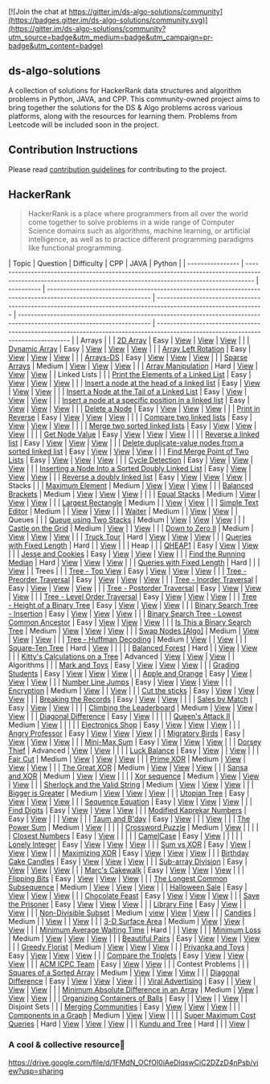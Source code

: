 [![Join the chat at https://gitter.im/ds-algo-solutions/community](https://badges.gitter.im/ds-algo-solutions/community.svg)](https://gitter.im/ds-algo-solutions/community?utm_source=badge&utm_medium=badge&utm_campaign=pr-badge&utm_content=badge)

## ds-algo-solutions

A collection of solutions for HackerRank data structures and algorithm problems in Python, JAVA, and CPP. This community-owned project aims to bring together the solutions for the DS & Algo problems across various platforms, along with the resources for learning them. Problems from Leetcode will be included soon in the project.

## Contribution Instructions

Please read [contribution guidelines](CONTRIBUTING.md) for contributing to the project.

## HackerRank

> HackerRank is a place where programmers from all over the world come together to solve problems in a wide range of Computer Science domains such as algorithms, machine learning, or artificial intelligence, as well as to practice different programming paradigms like functional programming.

| Topic            | Question                                                                                                                                                       | Difficulty | CPP                                                                                                            | JAVA                                                                                                            | Python                                                                                                                  |
| ---------------- | -------------------------------------------------------------------------------------------------------------------------------------------------------------- | ---------- | -------------------------------------------------------------------------------------------------------------- | --------------------------------------------------------------------------------------------------------------- | ----------------------------------------------------------------------------------------------------------------------- | --------------------------------------------------------------------------------------------------------------------------------- |
| Arrays           |
|                  | [2D Array](https://www.hackerrank.com/challenges/2d-array/problem)                                                                                             | Easy       | [View](Arrays/2D%20Array/solution.cpp)                                                                         | [View](/Arrays/2D%20Array/solution.java)                                                                        | [View](/Arrays/2D%20Array/solution.py)                                                                                  |
|                  | [Dynamic Array](https://www.hackerrank.com/challenges/dynamic-array/problem)                                                                                   | Easy       | [View](Arrays/Dynamic%20Array/solution.cpp)                                                                    | [View](Arrays/Dynamic%20Array/solution.java)                                                                    | [View](Arrays/Dynamic%20Array/solution.py)                                                                              |
|                  | [Array Left Rotation](https://www.hackerrank.com/challenges/array-left-rotation/problem)                                                                       | Easy       | [View](/Arrays/Array%20Left%20Rotation/solution.cpp)                                                           | [View](/Arrays/Array%20Left%20Rotation/solution.java)                                                           | [View](/Arrays/Array%20Left%20Rotation/solution.py)                                                                     |
|                  | [Arrays-DS](https://www.hackerrank.com/challenges/arrays-ds/problem)                                                                                           | Easy       | [View](Arrays/Arrays-DS/solution.cpp)                                                                          | [View](Arrays/Arrays-DS/solution.java)                                                                          | [View](Arrays/Arrays-DS/solution.py)                                                                                    |
|                  | [Sparse Arrays](https://www.hackerrank.com/challenges/sparse-arrays/problem)                                                                                   | Medium     | [View](Arrays/Sparse%20Arrays/solution.cpp)                                                                    | [View](Arrays/Sparse%20Arrays/solution.java)                                                                    | [View](Arrays/Sparse%20Arrays/solution.py)                                                                              |
|                  | [Array Manipulation](https://www.hackerrank.com/challenges/crush/problem)                                                                                      | Hard       | [View](Arrays/Array%20Manipulation/solution.cpp)                                                               | [View](Arrays/Array%20Manipulation/solution.java)                                                               | [View](/Arrays/Array%20Manipulation/solution.py)                                                                        |
| Linked Lists     |
|                  | [Print the Elements of a Linked List](https://www.hackerrank.com/challenges/print-the-elements-of-a-linked-list/problem)                                       | Easy       | [View](Linked%20Lists/Print%20the%20Elements%20of%20a%20Linked%20List/solution.cpp)                            | [View](Linked%20Lists/Print%20the%20Elements%20of%20a%20Linked%20List/solution.java)                            | [View](Linked%20Lists/Print%20the%20Elements%20of%20a%20Linked%20List/solution.py)                                      |
|                  | [Insert a node at the head of a linked list](https://www.hackerrank.com/challenges/insert-a-node-at-the-head-of-a-linked-list/problem)                         | Easy       | [View](/Linked%20Lists/Insert%20a%20node%20at%20the%20head%20of%20a%20linked%20list/solution.cpp)              | [View](/Linked%20Lists/Insert%20a%20node%20at%20the%20head%20of%20a%20linked%20list/solution.java)              | [View](Linked%20Lists/Insert%20a%20node%20at%20the%20head%20of%20a%20linked%20list/solution.py)                         |
|                  | [Insert a Node at the Tail of a Linked List](https://www.hackerrank.com/challenges/insert-a-node-at-the-tail-of-a-linked-list/problem)                         | Easy       | [View](/Linked%20Lists/Insert%20a%20Node%20at%20the%20Tail%20of%20a%20Linked%20List/solution.cpp)              | [View](/Linked%20Lists/Insert%20a%20Node%20at%20the%20Tail%20of%20a%20Linked%20List/solution.java)              | [View](Linked%20Lists/Insert%20a%20Node%20at%20the%20Tail%20of%20a%20Linked%20List/solution.py)                         |
|                  | [Insert a node at a specific position in a linked list](https://www.hackerrank.com/challenges/insert-a-node-at-a-specific-position-in-a-linked-list/problem)   | Easy       | [View](/Linked%20Lists/Insert%20a%20node%20at%20a%20specific%20position%20in%20a%20linked%20list/solution.cpp) | [View](/Linked%20Lists/Insert%20a%20node%20at%20a%20specific%20position%20in%20a%20linked%20list/solution.java) | [View](/Linked%20Lists/Insert%20a%20node%20at%20a%20specific%20position%20in%20a%20linked%20list/solution.py)           |
|                  | [Delete a Node](https://www.hackerrank.com/challenges/delete-a-node-from-a-linked-list/problem)                                                                | Easy       | [View](Linked%20Lists/Delete%20a%20Node/solution.cpp)                                                          | [View](/Linked%20Lists/Delete%20a%20Node/solution.java)                                                         | [View](Linked%20Lists/Delete%20a%20Node/solution.py)                                                                    |
|                  | [Print in Reverse](https://www.hackerrank.com/challenges/print-the-elements-of-a-linked-list-in-reverse/problem)                                               | Easy       | [View](/Linked%20Lists/Print%20in%20Reverse/solution.cpp)                                                      | [View](/Linked%20Lists/Print%20in%20Reverse/solution.java)                                                      | [View](/Linked%20Lists/Print%20in%20Reverse/solution.py)                                                                |                                                                                                                                   |
|                  | [Compare two linked lists](https://www.hackerrank.com/challenges/compare-two-linked-lists/problem)                                                             | Easy       | [View](Linked%20Lists/Compare%20two%20linked%20lists/solution.cpp)                                             | [View](/Linked%20Lists/Compare%20two%20linked%20lists/solution.java)                                            | [View](/Linked%20Lists/Compare%20two%20linked%20lists/solution.py)                                                      |                                                                                                                                   |
|                  | [Merge two sorted linked lists](https://www.hackerrank.com/challenges/merge-two-sorted-linked-lists/problem)                                                   | Easy       | [View](/Linked%20Lists/Merge%20two%20sorted%20linked%20lists/solution.cpp)                                     | [View](/Linked%20Lists/Merge%20two%20sorted%20linked%20lists/solution.java)                                     | [View](/Linked%20Lists/Merge%20two%20sorted%20linked%20lists/solution.py)                                               |                                                                                                                                   |
|                  | [Get Node Value](https://www.hackerrank.com/challenges/get-the-value-of-the-node-at-a-specific-position-from-the-tail/problem)                                 | Easy       | [View](/Linked%20Lists/Get%20Node%20Value/solution.cpp)                                                        | [View](/Linked%20Lists/Get%20Node%20Value/solution.java)                                                        | [View](/Linked%20Lists/Get%20Node%20Value/solution.py)                                                                  |                                                                                                                                   |
|                  | [Reverse a linked list](https://www.hackerrank.com/challenges/reverse-a-linked-list/problem)                                                                   | Easy       | [View](/Linked%20Lists/Reverse%20a%20Linked%20List/solution.cpp)                                               | [View](/Linked%20Lists/Reverse%20a%20Linked%20List/solution.java)                                               | [View](/Linked%20Lists/Reverse%20a%20Linked%20List/solution.py)                                                         |
|                  | [Delete duplicate-value nodes from a sorted linked list](https://www.hackerrank.com/challenges/delete-duplicate-value-nodes-from-a-sorted-linked-list/problem) | Easy       | [View](/Linked%20Lists/Delete%20duplicate%20values/solution.cpp)                                               | [View](/Linked%20Lists/Delete%20duplicate%20values/solution.java)                                               | [View](/Linked%20Lists/Delete%20duplicate%20values/solution.py)                                                         |
|                  | [Find Merge Point of Two Lists](https://www.hackerrank.com/challenges/find-the-merge-point-of-two-joined-linked-lists/problem)                                 | Easy       | [View](/Linked%20Lists/Find%20merge%20point/solution.cpp)                                                      | [View](/Linked%20Lists/Find%20merge%20point/solution.java)                                                      | [View](/Linked%20Lists/Find%20merge%20point/solution.py)                                                                |
|                  | [Cycle Detection](https://www.hackerrank.com/challenges/detect-whether-a-linked-list-contains-a-cycle/problem)                                                 | Easy       | [View](/Linked%20Lists/Cycle%20Detection/solution.cpp)                                                         | [View](/Linked%20Lists/Cycle%20Detection/solution.java)                                                         | [View](/Linked%20Lists/Cycle%20Detection/solution.py)                                                                   |
|                  | [Inserting a Node Into a Sorted Doubly Linked List](https://www.hackerrank.com/challenges/insert-a-node-into-a-sorted-doubly-linked-list/problem)              | Easy       | [View](/Linked%20Lists/Inserting%20a%20Node%20Into%20a%20Sorted%20Doubly%20Linked%20List/solution.cpp)         | [View](/Linked%20Lists/Inserting%20a%20Node%20Into%20a%20Sorted%20Doubly%20Linked%20List/solution.java)         | [View](/Linked%20Lists/Inserting%20a%20Node%20Into%20a%20Sorted%20Doubly%20Linked%20List/solution.py)                   |
|                  | [Reverse a doubly linked list](https://www.hackerrank.com/challenges/reverse-a-doubly-linked-list/problem)                                                     | Easy       | [View](/Linked%20Lists/Reverse%20a%20doubly%20linked%20list/solution.cpp)                                      | [View](/Linked%20Lists/Reverse%20a%20doubly%20linked%20list/solution.java)                                      | [View](/Linked%20Lists/Reverse%20a%20doubly%20linked%20list/solution.py)                                                |
| Stacks           |
|                  | [Maximum Element](https://www.hackerrank.com/challenges/maximum-element/problem)                                                                               | Medium     | [View](Stacks/Maximum%20Element/solution.cpp)                                                                  | [View](/Stacks/Maximum%20Element/solution.java)                                                                 | [View](https://github.com/saloniankita/ds-algo-solutions/blob/saloniankita-test/Stacks/Maximum%20Element/solution.py)   |
|                  | [Balanced Brackets](https://www.hackerrank.com/challenges/balanced-brackets/problem)                                                                           | Medium     | [View](https://github.com/RisHaV-IITKGP/ds-algo-solutions/blob/main/Stacks/Balanced%20Brackets/solution.cpp)   | [View](/Stacks/Balanced%20Brackets/solution.java)                                                               | [View](https://github.com/saloniankita/ds-algo-solutions/blob/saloniankita-test/Stacks/Balanced%20Brackets/solution.py) |                                                                                                                                   |
|                  | [Equal Stacks](https://www.hackerrank.com/challenges/equal-stacks/problem)                                                                                     | Medium     | [View](Stacks/Equal%20Stacks/solution.cpp)                                                                     | [View](/Stacks/Equal%20Stacks/solution.java)                                                                    | [View](https://github.com/saloniankita/ds-algo-solutions/blob/saloniankita-test/Stacks/Equal%20Stacks/solution.py)      |
|                  | [Largest Rectangle](https://www.hackerrank.com/challenges/largest-rectangle/problem)                                                                           | Medium     |                                                                                                                | [View](Stacks/Largest%20Rectangle/solution.java)                                                                | [View](Stacks/Largest%20Rectangle/solution.py)                                                                          |
|                  | [Simple Text Editor](https://www.hackerrank.com/challenges/simple-text-editor/problem)                                                                         | Medium     |                                                                                                                | [View](Stacks/Simple%20Text%20Editor/solution.java)                                                             | [View](Stacks/Simple%20Text%20Editor/solution.py)                                                                       |
|                  | [Waiter](https://www.hackerrank.com/challenges/waiter/problem)                                                                                                 | Medium     |                                                                                                                | [View](Stacks/Waiter/solution.java)                                                                             | [View](Stacks/Waiter/solution.py)                                                                                       |
| Queues           |
|                  | [Queue using Two Stacks](https://www.hackerrank.com/challenges/queue-using-two-stacks/problem)                                                                 | Medium     | [View](Queues/Queues%20using%20two%20stacks/solution.cpp)                                                      | [View](Queues/Queues%20using%20two%20stacks/solution.java)                                                      | [View](Queues/Queues%20using%20two%20stacks/solution.py)                                                                |
|                  | [Castle on the Grid](https://www.hackerrank.com/challenges/castle-on-the-grid/problem)                                                                         | Medium     | [View](Queues/Castle%20on%20the%20grid/solution.cpp)                                                           |                                                                                                                 | [View](Queues/Castle%20on%20the%20grid/solution.py)                                                                     |
|                  | [Down to Zero II](https://www.hackerrank.com/challenges/down-to-zero-ii/problem)                                                                               | Medium     | [View](Queues/Down%20to%zero/solution.cpp)                                                                     | [View](Queues/Truck%20Tour/solution.java)                                                                       | [View](Queues/Down%20to%zero/solution.py)                                                                               |
|                  | [Truck Tour](https://www.hackerrank.com/challenges/truck-tour/problem)                                                                                         | Hard       | [View](Queues/Truck%20Tour/solution.cpp)                                                                       | [View](Queues/Truck%20Tour/solution.java)                                                                       | [View](Queues/Truck%20Tour/solution.py)                                                                                 |
|                  | [Queries with Fixed Length](https://www.hackerrank.com/challenges/queries-with-fixed-length/problem)                                                           | Hard       |                                                                                                                | [View](Queues/Queries%20with%20Fixed%20Length/solution.java)                                                    |                                                                                                                         |
| Heap             |
|                  | [QHEAP1](https://www.hackerrank.com/challenges/qheap1/problem)                                                                                                 | Easy       | [View](Heap/QHEAP1/solution.cpp)                                                                               | [View](Heap/QHEAP1/solution.java)                                                                               |
|                  | [Jesse and Cookies](https://www.hackerrank.com/challenges/jesse-and-cookies/problem)                                                                           | Easy       | [View](Heap/Jesse%20and%20Cookies/solution.cpp)                                                                | [View](Heap/Jesse%20and%20Cookies/solution.java)                                                                | [View](Heap/Jesse%20and%20Cookies/solution.py)                                                                          |
|                  | [Find the Running Median](https://www.hackerrank.com/challenges/find-the-running-median/problem)                                                               | Hard       | [View](Heap/Find%20the%20Running%20Median/solution.cpp)                                                        | [View](Heap/Find%20the%20Running%20Median/solution.java)                                                        | [View](Heap/Find%20the%20Running%20Median/solution.py)                                                                  |
|                  | [Queries with Fixed Length](https://www.hackerrank.com/challenges/queries-with-fixed-length/problem)                                                           | Hard       |                                                                                                                |                                                                                                                 | [View](/Queues/Queries%20with%20Fixed%20Length/solution.py)                                                             |
| Trees            |
|                  | [Tree - Top View](https://www.hackerrank.com/challenges/tree-top-view/problem)                                                                                 | Easy       | [View](Trees/Tree-Top%20View/solution.cpp)                                                                     | [View](Trees/Tree-Top%20View/solution.java)                                                                     | [View](Trees/Tree-Top%20View/solution.py)                                                                               |
|                  | [Tree - Preorder Traversal](https://www.hackerrank.com/challenges/tree-preorder-traversal/problem)                                                             | Easy       | [View](/Trees/Tree-Preorder%20Traversal/solution.cpp)                                                          | [View](/Trees/Tree-Preorder%20Traversal/solution.java)                                                          | [View](/Trees/Tree-Preorder%20Traversal/solution.py)                                                                    |
|                  | [Tree - Inorder Traversal](https://www.hackerrank.com/challenges/tree-inorder-traversal/problem)                                                               | Easy       | [View](Trees/Tree-Inorder%20Traversal/solution.cpp)                                                            | [View](Trees/Tree-Inorder%20Traversal/solution.java)                                                            | [View](Trees/Tree-Inorder%20Traversal/solution.py)                                                                      |
|                  | [Tree - Postorder Traversal](https://www.hackerrank.com/challenges/tree-postorder-traversal/problem)                                                           | Easy       | [View](Trees/Tree-Postorder%20Traversal/solution.cpp)                                                          | [View](Trees/Tree-Postorder%20Traversal/solution.java)                                                          | [View](Trees/Tree-Postorder%20Traversal/solution.py)                                                                    |
|                  | [Tree - Level Order Traversal](https://www.hackerrank.com/challenges/tree-level-order-traversal/problem)                                                       | Easy       | [View](/Trees/Tree-Level%20Order%20Traversal/solution.cpp)                                                     | [View](/Trees/Tree-Level%20Order%20Traversal/solution.java)                                                     | [View](/Trees/Tree-Level%20Order%20Traversal/solution.py)                                                               |
|                  | [Tree - Height of a Binary Tree](https://www.hackerrank.com/challenges/tree-height-of-a-binary-tree/problem)                                                   | Easy       | [View](/Trees/Tree-Height%20of%20a%20Binary%20Tree/solution.cpp)                                               | [View](/Trees/Tree-Height%20of%20a%20Binary%20Tree/solution.java)                                               | [View](/Trees/Tree-Height%20of%20a%20Binary%20Tree/solution.py)                                                         |
|                  | [Binary Search Tree - Insertion](https://www.hackerrank.com/challenges/binary-search-tree-insertion/problem)                                                   | Easy       | [View](/Trees/Binary%20Search%20Tree-Insertion/solution.cpp)                                                   | [View](/Trees/Binary%20Search%20Tree-Insertion/solution.java)                                                   | [View](/Trees/Binary%20Search%20Tree-Insertion/solution.py)                                                             |
|                  | [Binary Search Tree - Lowest Common Ancestor](https://www.hackerrank.com/challenges/binary-search-tree-lowest-common-ancestor/problem)                         | Easy       | [View](/Trees/Binary%20Search%20Tree-Lowest%20Common%20Ancestor/solution.cpp)                                  | [View](/Trees/Binary%20Search%20Tree-Lowest%20Common%20Ancestor/solution.java)                                  | [View](/Trees/Binary%20Search%20Tree-Lowest%20Common%20Ancestor/solution.py)                                            |
|                  | [Is This a Binary Search Tree](https://www.hackerrank.com/challenges/is-binary-search-tree/problem)                                                            | Medium     | [View](Trees/Is%20This%20a%20Binary%20Search%20Tree/solution.cpp)                                              | [View](Trees/Is%20This%20a%20Binary%20Search%20Tree/solution.java)                                              | [View](Trees/Is%20This%20a%20Binary%20Search%20Tree/solution.py)                                                        |
|                  | [Swap Nodes [Algo]](https://www.hackerrank.com/challenges/swap-nodes-algo/problem)                                                                             | Medium     | [View](Trees/Swap%20Nodes%20[Algo]/solution.cpp)                                                               | [View](Trees/Swap%20Nodes%20[Algo]/solution.java)                                                               | [View](Trees/Swap%20Nodes%20[Algo]/solution.py)                                                                         |
|                  | [Tree - Huffman Decoding](https://www.hackerrank.com/challenges/tree-huffman-decoding/problem)                                                                 | Medium     | [View](Trees/Tree-Huffman%20Decoding/solution.cpp)                                                             |                                                                                                                 | [View](Trees/Tree-Huffman%20Decoding/solution.py)                                                                       |
|                  | [Square-Ten Tree](https://www.hackerrank.com/challenges/square-ten-tree/problem)                                                                               | Hard       | [View](Trees/Square-Ten%20Tree/solution.cpp)                                                                   |                                                                                                                 |                                                                                                                         |
|                  | [Balanced Forest](https://www.hackerrank.com/challenges/balanced-forest/problem)                                                                               | Hard       |                                                                                                                | [View](Trees/Balanced%20Forest/solution.java)                                                                   | [View](Trees/Balanced%20Forest/solution.py)                                                                             |
|                  | [Kitty's Calculations on a Tree](https://www.hackerrank.com/challenges/kittys-calculations-on-a-tree/problem)                                                  | Advanced   | [View](Trees/Kitty's%20Calculations%20on%20a%20Tree/solution.cpp)                                              | [View](Trees/Kitty's%20Calculations%20on%20a%20Tree/solution.java)                                              | [View](Trees/Kitty's%20Calculations%20on%20a%20Tree/solution.py)                                                        |
| Algorithms       |
|                  | [Mark and Toys](https://www.hackerrank.com/challenges/mark-and-toys/problem)                                                                                   | Easy       | [View](/Algorithms/Greedy/Mark%20and%20Toys/solution.cpp)                                                      | [View](/Algorithms/Greedy/Mark%20and%20Toys/solution.java)                                                      | [View](/Algorithms/Greedy/Mark%20and%20Toys/solution.py)                                                                |
|                  | [Grading Students](https://www.hackerrank.com/challenges/grading/problem)                                                                                      | Easy       | [View](/Algorithms/Greedy/Grading%20Students/solution.cpp)                                                     | [View](/Algorithms/Grading%20Students/solution.java)                                                            | [View](/Algorithms/Grading%20Students/solution.py)                                                                      |
|                  | [Apple and Orange](https://www.hackerrank.com/challenges/apple-and-orange/problem)                                                                             | Easy       | [View](/Algorithms/Apple%20and%20Orange/solution.cpp)                                                          | [View](Algorithms/Apple%20and%20Orange/solution.java)                                                           | [View](/Algorithms/Apple%20and%20Orange/solution.py)                                                                    |
|                  | [Number Line Jumps](https://www.hackerrank.com/challenges/kangaroo/problem)                                                                                    | Easy       | [View](Algorithms/Number%20Line%20Jump/solution.cpp)                                                           | [View](Algorithms/Number%20Line%20Jump/solution.java)                                                           | [View](Algorithms/Number%20Line%20Jump/solution.py)                                                                     |
|                  | [Encryption](https://www.hackerrank.com/challenges/encryption/problem)                                                                                         | Medium     | [View](Algorithms/Implementation/Encryption/solution.cpp)                                                      |                                                                                                                 | [View](Algorithms/Encryption/solution.py)                                                                               |
|                  | [Cut the sticks](https://www.hackerrank.com/challenges/cut-the-sticks/problem)                                                                                 | Easy       | [View](/Algorithms/Implementation/Cut%20the%20sticks/solution.cpp)                                             | [View](/Algorithms/Implementation/Cut%20the%20sticks/solution.java)                                             | [View](/Algorithms/Implementation/Cut%20the%20sticks/solution.py)                                                       |
|                  | [Breaking the Records](https://www.hackerrank.com/challenges/breaking-best-and-worst-records/problem)                                                          | Easy       | [View](/Algorithms/Breaking%20the%20Records/solution.cpp)                                                      | [View](/Algorithms/Breaking%20the%20Records/solution.java)                                                      |                                                                                                                         |
|                  | [Sales by Match](https://www.hackerrank.com/challenges/sock-merchant/problem)                                                                                  | Easy       | [View](/Algorithms/Sales%20by%20Match/solution.cpp)                                                            | [View](/Algorithms/Sales%20by%20Match/solution.java)                                                            |                                                                                                                         |
|                  | [Climbing the Leaderboard](https://www.hackerrank.com/challenges/climbing-the-leaderboard/problem)                                                             | Medium     | [View](/Algorithms/Climbing%20the%20Leaderboard/solution.cpp)                                                  | [View](/Algorithms/Climbing%20the%20Leaderboard/solution.java)                                                  | [View](/Algorithms/Climbing%20the%20Leaderboard/solution.py)                                                            |
|                  | [Diagonal Difference](https://www.hackerrank.com/challenges/diagonal-difference/problem)                                                                       | Easy       | [View](Algorithms/Diagonal%20Difference/solution.cpp)                                                          |                                                                                                                 |                                                                                                                         |
|                  | [Queen's Attack II](https://www.hackerrank.com/challenges/queens-attack-2/problem)                                                                             | Medium     | [View](Algorithms/Queen's%20Attack%20II/solution.cpp)                                                          |                                                                                                                 |                                                                                                                         |
|                  | [Electronics Shop](https://www.hackerrank.com/challenges/electronics-shop/problem)                                                                             | Easy       | [View](Algorithms/Electronics%20Shop/solution.cpp)                                                             | [View](Algorithms/Electronics%20Shop/solution.java)                                                             | [View](Algorithms/Electronics%20Shop/solution.py)                                                                       |
|                  | [Angry Professor](https://www.hackerrank.com/challenges/angry-professor/problem)                                                                               | Easy       | [View](/Algorithms/Angry%20Professor/solution.cpp)                                                             | [View](/Algorithms/Angry%20Professor/solution.java)                                                             | [View](/Algorithms/Angry%20Professor/solution.py)                                                                       |
|                  | [Migratory Birds](https://www.hackerrank.com/challenges/migratory-birds/problem)                                                                               | Easy       | [View](/Algorithms/Migratory%20Birds/solution.cpp)                                                             | [View](/Algorithms/Migratory%20Birds/solution.java)                                                             | [View](/Algorithms/Migratory%20Birds/solution.py)                                                                       |
|                  | [Mini-Max Sum](https://www.hackerrank.com/challenges/mini-max-sum/problem)                                                                                     | Easy       | [View](Algorithms/Mini-Max%20Sum/solution.cpp)                                                                 | [View](Algorithms/Mini-Max%20Sum/solution.java)                                                                 | [View](/Algorithms/Mini-Max%20Sum/solution.py)                                                                          |
|                  | [Dorsey Thief](https://www.hackerrank.com/challenges/dorsey-thief/problem)                                                                                     | Advanced   | [View](Algorithms/Dynamic%20Programming/Dorsey%20Thief/solution.cpp)                                           | [View](Algorithms/Dynamic%20Programming/Dorsey%20Thief/Solution.java)                                           |                                                                                                                         |
|                  | [Luck Balance](https://www.hackerrank.com/challenges/luck-balance/problem)                                                                                     | Easy       | [View](Algorithms/Luck%20Balance/solution.cpp)                                                                 |                                                                                                                 | [View](Algorithms/Luck%20Balance/solution.py)                                                                           |
|                  | [Fair Cut](https://www.hackerrank.com/challenges/fair-cut/problem)                                                                                             | Medium     | [View](Algorithms/Dynamic%20Programming/Fair%20Cut/solution.cpp)                                               | [View](Algorithms/Dynamic%20Programming/Fair%20Cut/solution.java)                                               | [View](Algorithms/Dynamic%20Programming/Fair%20Cut/solution.py)                                                         |
|                  | [Prime XOR](https://www.hackerrank.com/challenges/prime-xor/problem)                                                                                           | Medium     | [View](Algorithms/Dynamic%20Programming/Prime%20XOR/solution.cpp)                                              | [View](Algorithms/Dynamic%20Programming/Prime%20XOR/solution.java)                                              | [View](Algorithms/Dynamic%20Programming/Prime%20XOR/solution.py)                                                        |
|                  | [The Great XOR](https://www.hackerrank.com/challenges/the-great-xor/problem)                                                                                   | Medium     | [View](/Algorithms/Bit%20Manipulation/The%20Great%20XOR/solution.cpp)                                          | [View](Algorithms/Bit%20Manipulation/The%20Great%20XOR/solution.java)                                           | [View](/Algorithms/Bit%20Manipulation/The%20Great%20XOR/solution.py)                                                    |
|                  | [Sansa and XOR](https://www.hackerrank.com/challenges/sansa-and-xor/problem)                                                                                   | Medium     | [View](/Algorithms/Bit%20Manipulation/Sansa%20and%20XOR/solution.cpp)                                          | [View](Algorithms/Bit%20Manipulation/Sansa%20and%20XOR/solution.java)                                           |                                                                                                                         |
|                  | [Xor sequence](https://www.hackerrank.com/challenges/xor-se/problem)                                                                                           | Medium     | [View](/Algorithms/Bit%20Manipulation/Xor%20sequence/solution.cpp)                                             | [View](Algorithms/Bit%20Manipulation/Xor%20sequence/solution.java)                                              | [View](/Algorithms/Bit%20Manipulation/Xor%20sequence/solution.py)                                                       |
|                  | [Sherlock and the Valid String](https://www.hackerrank.com/challenges/sherlock-and-valid-string/problem)                                                       | Medium     | [View](/Algorithms/Strings/Sherlock%20and%20the%20Valid%20String/solution.cpp)                                 | [View](/Algorithms/Strings/Sherlock%20and%20the%20Valid%20String/solution.java)                                 | [View](/Algorithms/Strings/Sherlock%20and%20the%20Valid%20String/solution.py)                                           |
|                  | [Bigger is Greater](https://www.hackerrank.com/challenges/bigger-is-greater/problem)                                                                           | Medium     | [View](Algorithms/Implementation/Bigger%20is%20Greater/solution.cpp)                                           | [View](Algorithms/Implementation/Bigger%20is%20Greater/solution.java)                                           | [View](Algorithms/Implementation/Bigger%20is%20Greater/solution.py)                                                     |
|                  | [Utopian Tree](https://www.hackerrank.com/challenges/utopian-tree/problem)                                                                                     | Easy       | [View](Algorithms/Implementation/Utopian%20Tree/solution.cpp)                                                  | [View](Algorithms/Implementation/Utopian%20Tree/solution.java)                                                  | [View](Algorithms/Implementation/Utopian%20Tree/solution.py)                                                            |
|                  | [Sequence Equation](https://www.hackerrank.com/challenges/permutation-equation/problem)                                                                        | Easy       | [View](Algorithms/Implementation/Sequence%20Equation/solution.cpp)                                             | [View](Algorithms/Implementation/Sequence%20Equation/solution.java)                                             | [View](Algorithms/Implementation/Sequence%20Equation/solution.py)                                                       |
|                  | [Find Digits](https://www.hackerrank.com/challenges/find-digits/problem)                                                                                       | Easy       | [View](Algorithms/Implementation/Find%20Digits/solution.cpp)                                                   | [View](Algorithms/Implementation/Find%20Digits/solution.java)                                                   | [View](Algorithms/Implementation/Find%20Digits/solution.py)                                                             |
|                  | [Modified Kaprekar Numbers](https://www.hackerrank.com/challenges/kaprekar-numbers/problem)                                                                    | Easy       | [View](Algorithms/Implementation/Modified%20Kaprekar%20Numbers/solution.cpp)                                   |                                                                                                                 |                                                                                                                         | [View](Algorithms/Implementation/Modified%20Kaprekar%20Numbers/solution.py)                                                       |
|                  | [Taum and B'day](https://www.hackerrank.com/challenges/taum-and-bday/problem)                                                                                  | Easy       | [View](Algorithms/Implementation/Taum%20and%20B'day/solution.cpp)                                              |                                                                                                                 |                                                                                                                         | [View](Algorithms/Implementation/Taum%20and%20B'day/solution.py)                                                                  |
|                  | [The Power Sum](https://www.hackerrank.com/challenges/the-power-sum/problem)                                                                                   | Medium     | [View](Algorithms/Recursion/The%20Power%20Sum/solution.cpp)                                                    |                                                                                                                 |                                                                                                                         |
|                  | [Crossword Puzzle](https://www.hackerrank.com/challenges/crossword-puzzle/problem)                                                                             | Medium     | [View](Algorithms/Recursion/Crossword%20Puzzle/solution.cpp)                                                   |                                                                                                                 |                                                                                                                         |
|                  | [Closest Numbers](https://www.hackerrank.com/challenges/closest-numbers/problem)                                                                               | Easy       | [View](Algorithms/Sorting/Closest%20Numbers/solution.cpp)                                                      |                                                                                                                 |                                                                                                                         |
|                  | [CamelCase](https://www.hackerrank.com/challenges/camelcase/problem)                                                                                           | Easy       | [View](Algorithms/Strings/CamelCase/solution.cpp)                                                              |                                                                                                                 |                                                                                                                         |
|                  | [Lonely Integer](https://www.hackerrank.com/challenges/lonely-integer/problem)                                                                                 | Easy       | [View](/Algorithms/Lonely%20Integer/solution.cpp)                                                              | [View](/Algorithms/Lonely%20Integer/solution.java)                                                              | [View](/Algorithms/Lonely%20Integer/solution.py)                                                                        |
|                  | [Sum vs XOR](https://www.hackerrank.com/challenges/sum-vs-xor/problem)                                                                                         | Easy       | [View](Algorithms/Sum%20vs%20XOR/solution.cpp)                                                                 | [View](Algorithms/Sum%20vs%20XOR/solution.java)                                                                 | [View](/Algorithms/Sum%20vs%20XOR/solution.py)                                                                          |
|                  | [Maximizing XOR](https://www.hackerrank.com/challenges/maximizing-xor/problem)                                                                                 | Easy       | [View](/Algorithms/Maximizing%20XOR/solution.cpp)                                                              | [View](Algorithms/Maximizing%20XOR/solution.java)                                                               | [View](/Algorithms/Maximizing%20XOR/solution.py)                                                                        |
|                  | [Birthday Cake Candles](https://www.hackerrank.com/challenges/birthday-cake-candles/problem)                                                                   | Easy       | [View](Algorithms/Birthday%20Cake%20Candles/solution.cpp)                                                      | [View](Algorithms/Birthday%20Cake%20Candles/solution.java)                                                      | [View](/Algorithms/Birthday%20Cake%20Candles/solution.py)                                                               |
|                  | [Sub-array Division](https://www.hackerrank.com/challenges/the-birthday-bar/problem)                                                                           | Easy       | [View](/Algorithms/Sub-array%20Division/solution.cpp)                                                          | [View](Algorithms/Sub-array%20Division/solution.java)                                                           | [View](/Algorithms/Sub-array%20Division/solution.py)                                                                    |
|                  | [Marc's Cakewalk](https://www.hackerrank.com/challenges/marcs-cakewalk/problem)                                                                                | Easy       | [View](/Algorithms/Marc's%20Cakewalk/solution.cpp)                                                             | [View](Algorithms/Marc's%20Cakewalk/solution.java)                                                              | [View](Algorithms/Marc's%20Cakewalk/solution.py)                                                                        |
|                  | [Flipping Bits](https://www.hackerrank.com/challenges/flipping-bits/problem)                                                                                   | Easy       | [View](/Algorithms/Flipping%20Bits/solution.cpp)                                                               | [View](/Algorithms/Flipping%20Bits/solution.java)                                                               | [View](/Algorithms/Flipping%20Bits/solution.py)                                                                         |
|                  | [The Longest Common Subsequence](https://www.hackerrank.com/challenges/dynamic-programming-classics-the-longest-common-subsequence/problem)                    | Medium     | [View](Algorithms/Dynamic%20Programming/The%20Longest%20Common%20Subsequence/solution.cpp)                     | [View](/Algorithms/Dynamic%20Programming/The%20Longest%20Common%20Subsequence/solution.java)                    | [View](/Algorithms/Dynamic%20Programming/The%20Longest%20Common%20Subsequence/solution.py)                              |
|                  | [Halloween Sale](https://www.hackerrank.com/challenges/halloween-sale/problem)                                                                                 | Easy       | [View](Algorithms/Implementation/Halloween%20Sale/solution.cpp)                                                | [View](Algorithms/Implementation/Halloween%20Sale/solution.java)                                                | [View](Algorithms/Implementation/Halloween%20Sale/solution.py)                                                          |
|                  | [Chocolate Feast](https://www.hackerrank.com/challenges/chocolate-feast/problem)                                                                               | Easy       | [View](Algorithms/Implementation/Chocolate%20Feast/solution.cpp)                                               | [View](Algorithms/Implementation/Chocolate%20Feast/solution.java)                                               | [View](Algorithms/Implementation/Chocolate%20Feast/solution.py)                                                         |
|                  | [Save the Prisoner](https://www.hackerrank.com/challenges/save-the-prisoner/problem)                                                                           | Easy       | [View](/Algorithms/Implementation/Save%20The%20Prisoner/solution.cpp)                                          | [View](/Algorithms/Implementation/Save%20The%20Prisoner/solution.java)                                          | [View](/Algorithms/Implementation/Save%20The%20Prisoner/solution.py)                                                    |
|                  | [Library Fine](https://www.hackerrank.com/challenges/library-fine/problem)                                                                                     | Easy       | [View](Algorithms/Library%20Fine/solution.cpp)                                                                 |                                                                                                                 | [View](/Algorithms/Library%20Fine/solution.py)                                                                          |
|                  | [Non-Divisible Subset](https://www.hackerrank.com/challenges/non-divisible-subset/problem)                                                                     | Medium     | [view](/Algorithms/Implementation/Non-Divisible%20Subset/solution.cpp)                                         | [View](/Algorithms/Implementation/Non-Divisible%20Subset/solution.java)                                         | [View](/Algorithms/Implementation/Non-Divisible%20Subset/solution.py)                                                   |
|                  | [Candies](https://www.hackerrank.com/challenges/candies/problem)                                                                                               | Medium     |                                                                                                                | [View](/Algorithms/Greedy/Candies/solution.java)                                                                |                                                                                                                         | [View](/Algorithms/Greedy/Candies/solution.py)                                                                                    |
|                  | [3-D Surface Area](https://www.hackerrank.com/challenges/3d-surface-area/problem)                                                                              | Medium     | [View](Algorithms/Implementation/3-D%20Surface%20Area/solution.cpp)                                            | [View](Algorithms/Implementation/3-D%20Surface%20Area/solution.java)                                            | [View](Algorithms/Implementation/3-D%20Surface%20Area/solution.py)                                                      |
|                  | [Minimum Average Waiting Time](https://www.hackerrank.com/challenges/minimum-average-waiting-time/problem)                                                     | Hard       |                                                                                                                |                                                                                                                 | [View](/Heap/Minimum%20Average%20Waiting%20Time/solution.py)                                                            |
|                  | [Minimum Loss](https://www.hackerrank.com/challenges/minimum-loss/problem)                                                                                     | Medium     | [View](/Algorithms/Minimum%20Loss/solution.cpp)                                                                | [View](/Algorithms/Minimum%20Loss/solution.java)                                                                | [View](/Algorithms/Minimum%20Loss/solution.py)                                                                          |
|                  | [Beautiful Pairs](https://www.hackerrank.com/challenges/beautiful-pairs/problem)                                                                               | Easy       | [View](/Algorithms/Greedy/Beautiful%20Pairs/solution.cpp)                                                      | [View](/Algorithms/Greedy/Beautiful%20Pairs/solution.java)                                                      | [View](/Algorithms/Greedy/Beautiful%20Pairs/solution.py)                                                                |
|                  | [Greedy Florist](https://www.hackerrank.com/challenges/greedy-florist/problem)                                                                                 | Medium     | [View](/Algorithms/Greedy/Greedy%20Florist/solution.cpp)                                                       | [View](/Algorithms/Greedy/Greedy%20Florist/solution.java)                                                       | [View](/Algorithms/Greedy/Greedy%20Florist/solution.py)                                                                 |
|                  | [Priyanka and Toys](https://www.hackerrank.com/challenges/priyanka-and-toys/problem)                                                                           | Easy       | [View](Algorithms/Greedy/Priyanka%20and%20Toys/solution.cpp)                                                   | [View](/Algorithms/Greedy/Priyanka%20and%20Toys/solution.java)                                                  | [View](/Algorithms/Greedy/Priyanka%20and%20Toys/solution.py)                                                            |
|                  | [Compare the Triplets](https://www.hackerrank.com/challenges/compare-the-triplets/problem)                                                                     | Easy       | [View](/Algorithms/Warmup/Compare%20the%20Triplets/solution.cpp)                                               | [View](/Algorithms/Warmup/Compare%20the%20Triplets/solution.java)                                               | [View](/Algorithms/Warmup/Compare%20the%20Triplets/solution.py)                                                         |
|                  | [ACM ICPC Team](https://www.hackerrank.com/challenges/acm-icpc-team/problem)                                                                                   | Easy       | [View](/Algorithms/Implementation/ACM%20ICPC%20Team/solution.cpp)                                              | [View](/Algorithms/Implementation/ACM%20ICPC%20Team/solution.java)                                              |                                                                                                                         |
| Contest Problems |
|                  | [Squares of a Sorted Array](https://www.hackerrank.com/contests/coding-gym-mo0419/challenges/squares-of-a-sorted-array)                                        | Medium     | [View](/Contest%20Problems/Squares%20of%20a%20Sorted%20Array/solution.cpp)                                     | [View](/Contest%20Problems/Squares%20of%20a%20Sorted%20Array/solution.java)                                     | [View](/Contest%20Problems/Squares%20of%20a%20Sorted%20Array/solution.py)                                               |
|                  | [Diagonal Difference](https://www.hackerrank.com/challenges/diagonal-difference/problem)                                                                       | Easy       | [View](Algorithms/Diagonal%20Difference/solution.cpp)                                                          | [View](/Algorithms/Diagonal%20Difference/solution.java)                                                         | [View](/Algorithms/Diagonal%20Difference/solution.py)                                                                   |
|                  | [Viral Advertising](https://www.hackerrank.com/challenges/strange-advertising/problem)                                                                         | Easy       |                                                                                                                | [View](Algorithms/Viral%20Advertising/solution.cpp)                                                             | [View](Algorithms/Viral%20Advertising/solution.java)                                                                    | [View](/Algorithms/Viral%20Advertising/solution.py)                                                                               |
|                  | [Minimum Absolute Difference in an Array](https://www.hackerrank.com/challenges/minimum-absolute-difference-in-an-array/problem)                               | Medium     | [View](Algorithms/Greedy/Minimum%20Absolute%20Difference%20in%20an%20Array/solution.cpp)                       | [View](Algorithms/Greedy/Minimum%20Absolute%20Difference%20in%20an%20Array/solution.java)                       | [View](Algorithms/Greedy/Minimum%20Absolute%20Difference%20in%20an%20Array/solution.py)                                 |
|                  | [Organizing Containers of Balls](https://www.hackerrank.com/challenges/organizing-containers-of-balls/problem)                                                 | Easy       |                                                                                                                | [View](Algorithms/Organizing%20Containers%20of%20Balls/solution.java)                                           |                                                                                                                         | [View](https://github.com/lopeselio/ds-algo-solutions/blob/lopeselio/Algorithms/Organizing%20Containers%20of%20Balls/solution.py) |
| Disjoint Sets    |
|                  | [Merging Communities](https://www.hackerrank.com/challenges/merging-communities/problem)                                                                       | Easy       | [View](/Disjoint%20Sets/Merging%20Communities/solution.cpp)                                                    | [View](/Disjoint%20Sets/Merging%20Communities/solution.java)                                                    | [View](/Disjoint%20Sets/Merging%20Communities/solution.py)                                                              |
|                  | [Components in a Graph](https://www.hackerrank.com/challenges/components-in-graph/problem)                                                                     | Medium     | [View](/Disjoint%20Sets/Components%20in%20a%20graph/solution.cpp)                                              | [View](/Disjoint%20Sets/Components%20in%20a%20graph/solution.java)                                              |                                                                                                                         |
|                  | [Super Maximum Cost Queries](https://www.hackerrank.com/challenges/maximum-cost-queries/problem)                                                               | Hard       | [View](/Disjoint%20Sets/Super%20Maximum%20Cost%20Queries/solution.cpp)                                         | [View](/Disjoint%20Sets/Super%20Maximum%20Cost%20Queries/solution.java)                                         | [View](/Disjoint%20Sets/Super%20Maximum%20Cost%20Queries/solution.py)                                                   |
|                  | [Kundu and Tree](https://www.hackerrank.com/challenges/kundu-and-tree/problem)                                                                                 | Hard       |                                                                                                                |                                                                                                                 | [View](/Disjoint%20Sets/Kundu%20and%20Tree/solution.py)                                                                 |

### A cool & collective resource🔻

https://drive.google.com/file/d/1FMdN_OCfOI0iAeDlqswCiC2DZzD4nPsb/view?usp=sharing
